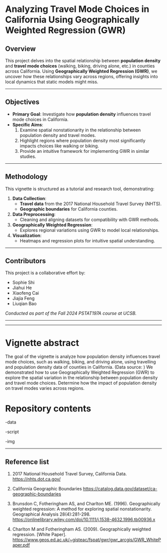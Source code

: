 # Analyzing Travel Mode Choices in California Using Geographically Weighted Regression (GWR)

## Overview

This project delves into the spatial relationship between **population density** and **travel mode choices** (walking, biking, driving alone, etc.) in counties across California. Using **Geographically Weighted Regression (GWR)**, we uncover how these relationships vary across regions, offering insights into local dynamics that static models might miss.

---

## Objectives

- **Primary Goal**: Investigate how **population density** influences travel mode choices in California.
- **Specific Aims**:
  1. Examine spatial nonstationarity in the relationship between population density and travel modes.
  2. Highlight regions where population density most significantly impacts choices like walking or biking.
  3. Provide an intuitive framework for implementing GWR in similar studies.

---

## Methodology

This vignette is structured as a tutorial and research tool, demonstrating:
1. **Data Collection**: 
   - **Travel data** from the 2017 National Household Travel Survey (NHTS).
   - **Geographic boundaries** for California counties.
2. **Data Preprocessing**:
   - Cleaning and aligning datasets for compatibility with GWR methods.
3. **Geographically Weighted Regression**:
   - Explores regional variations using GWR to model local relationships.
4. **Visualization**:
   - Heatmaps and regression plots for intuitive spatial understanding.

---

## Contributors

This project is a collaborative effort by:
- Sophie Shi
- Jiahui He
- Xiaofeng Cai
- Jiajia Feng
- Liuqian Bao

*Conducted as part of the Fall 2024 PSTAT197A course at UCSB.*

---

---

# Vignette abstract

The goal of the vignette is analyze how population density influences travel mode choices, such as walking, biking, and driving alone, using travelling and population density data of counties in California. (Data source: ) We demonstrated how to use Geographically Weighted Regression (GWR) to explore the spatial variation in the relationship between population density and travel mode choices. Determine how the impact of population density on travel modes varies across regions.

# Repository contents

-data

-script

-img

---
## Reference list

1. 2017 National Household Travel Survey, California Data. 
   https://nhts.dot.ca.gov/

2. California Geographic Boundaries
  https://catalog.data.gov/dataset/ca-geographic-boundaries

3. Brunsdon C, Fotheringham AS, and Charlton ME. (1996). Geographically weighted regression: A method for exploring spatial nonstationarity. Geographical Analysis 28(4):281-298.
   https://onlinelibrary.wiley.com/doi/10.1111/j.1538-4632.1996.tb00936.x
  
4. Charlton M and Fotheringham AS. (2009). Geographically weighted regression. [White Paper]. https://www.geos.ed.ac.uk/~gisteac/fspat/gwr/gwr_arcgis/GWR_WhitePaper.pdf




